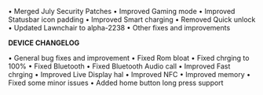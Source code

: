• Merged July Security Patches
• Improved Gaming mode
• Improved Statusbar icon padding
• Improved Smart charging
• Removed Quick unlock
• Updated Lawnchair to alpha-2238
• Other fixes and improvements

********DEVICE CHANGELOG********

• General bug fixes and improvement
• Fixed Rom bloat
• Fixed chrging to 100%
• Fixed Bluetooth
• Fixed Bluetooth Audio call
• Improved Fast chrging
• Improved Live Display hal
• Improved NFC
• Improved memory
• Fixed some minor issues
• Added home button long press support


